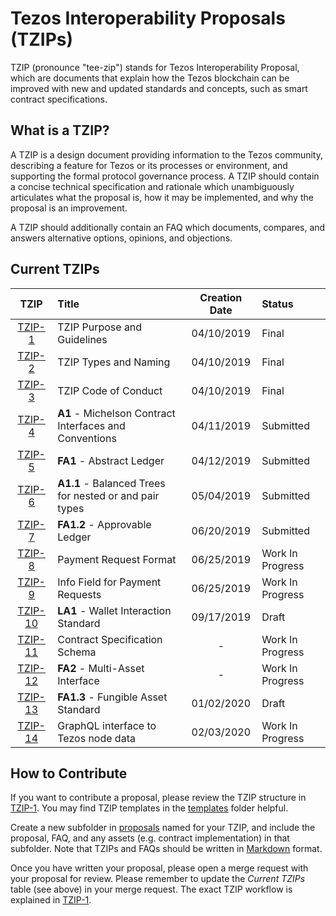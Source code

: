 # Tezos Interoperability Proposals (TZIPs)

TZIP (pronounce "tee-zip") stands for Tezos Interoperability Proposal, which are documents that explain how the Tezos blockchain can be improved with new and updated standards and concepts, such as smart contract specifications.

## What is a TZIP?

A TZIP is a design document providing information to the Tezos community, describing a feature for Tezos or its processes or environment, and supporting the formal protocol governance process. A TZIP should contain a concise technical specification and rationale which unambiguously articulates what the proposal is, how it may be implemented, and why the proposal is an improvement.

A TZIP should additionally contain an FAQ which documents, compares, and answers alternative options, opinions, and objections.

## Current TZIPs

|    TZIP   | Title                                                      | Creation Date | Status             |
| :-------: | :--------------------------------------------------------- | :-----------: | :----------------- |
| [TZIP-1]  | TZIP Purpose and Guidelines                                |  04/10/2019   | Final              |
| [TZIP-2]  | TZIP Types and Naming                                      |  04/10/2019   | Final              |
| [TZIP-3]  | TZIP Code of Conduct                                       |  04/10/2019   | Final              |
| [TZIP-4]  | **A1** - Michelson Contract Interfaces and Conventions     |  04/11/2019   | Submitted          |
| [TZIP-5]  | **FA1** - Abstract Ledger                                  |  04/12/2019   | Submitted          |
| [TZIP-6]  | **A1.1** - Balanced Trees for nested or and pair types     |  05/04/2019   | Submitted          |
| [TZIP-7]  | **FA1.2** - Approvable Ledger                              |  06/20/2019   | Submitted          |
| [TZIP-8]  | Payment Request Format                                     |  06/25/2019   | Work In Progress   |
| [TZIP-9]  | Info Field for Payment Requests                            |  06/25/2019   | Work In Progress   |
| [TZIP-10] | **LA1** - Wallet Interaction Standard                      |  09/17/2019   | Draft              |
| [TZIP-11] | Contract Specification Schema                              |       -       | Work In Progress   |
| [TZIP-12] | **FA2** - Multi-Asset Interface                            |       -       | Work In Progress   |
| [TZIP-13] | **FA1.3** - Fungible Asset Standard                        |  01/02/2020   | Draft              |
| [TZIP-14] | GraphQL interface to Tezos node data                       |  02/03/2020   | Work In Progress   |

## How to Contribute

If you want to contribute a proposal, please review the TZIP structure in [TZIP-1](/proposals/tzip-1/tzip-1.md). You may find TZIP templates in the [templates](/templates) folder helpful.

Create a new subfolder in [proposals](/proposals) named for your TZIP, and include the proposal, FAQ, and any assets (e.g. contract implementation) in that subfolder. Note that TZIPs and FAQs should be written in [Markdown](https://docs.gitlab.com/ee/user/markdown.html) format.

Once you have written your proposal, please open a merge request with your proposal for review. Please remember to update the *Current TZIPs* table (see above) in your merge request. The exact TZIP workflow is explained in [TZIP-1](/proposals/tzip-1/tzip-1.md).

[TZIP-1]: proposals/tzip-1
[TZIP-2]: proposals/tzip-2
[TZIP-3]: proposals/tzip-3
[TZIP-4]: proposals/tzip-4
[TZIP-5]: proposals/tzip-5
[TZIP-6]: proposals/tzip-6
[TZIP-7]: proposals/tzip-7
[TZIP-8]: proposals/tzip-8
[TZIP-9]: proposals/tzip-9
[TZIP-10]: proposals/tzip-10
[TZIP-11]: proposals/tzip-11
[TZIP-12]: proposals/tzip-12
[TZIP-13]: proposals/tzip-13
[TZIP-14]: proposals/tzip-14
